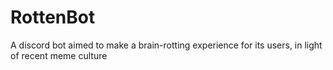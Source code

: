 # RottenBot
A discord bot aimed to make a brain-rotting experience for its users, in light of recent meme culture
